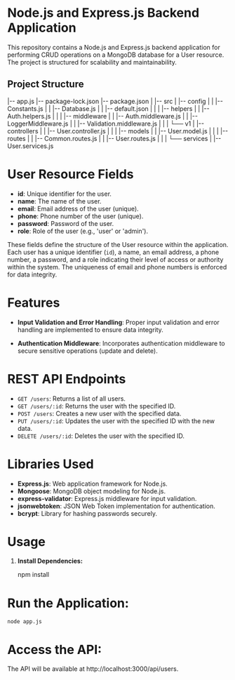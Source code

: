 # Node.js and Express.js Backend Application

This repository contains a Node.js and Express.js backend application for performing CRUD operations on a MongoDB database for a User resource. The project is structured for scalability and maintainability.

## Project Structure

|-- app.js
|-- package-lock.json
|-- package.json
|
|-- src
| |-- config
| | |-- Constants.js
| | |-- Database.js
| | |-- default.json
| |
| |-- helpers
| | |-- Auth.helpers.js
| |
| |-- middleware
| | |-- Auth.middleware.js
| | |-- LoggerMiddleware.js
| | |-- Validation.middleware.js
| |
| └── v1
| |-- controllers
| | |-- User.controller.js
| |
| |-- models
| | |-- User.model.js
| |
| |-- routes
| | |-- Common.routes.js
| | |-- User.routes.js
| |
| └── services
| |-- User.services.js

# User Resource Fields

- **id**: Unique identifier for the user.
- **name**: The name of the user.
- **email**: Email address of the user (unique).
- **phone**: Phone number of the user (unique).
- **password**: Password of the user.
- **role**: Role of the user (e.g., 'user' or 'admin').

These fields define the structure of the User resource within the application. Each user has a unique identifier (`id`), a name, an email address, a phone number, a password, and a role indicating their level of access or authority within the system. The uniqueness of email and phone numbers is enforced for data integrity.

# Features

- **Input Validation and Error Handling**: Proper input validation and error handling are implemented to ensure data integrity.

- **Authentication Middleware**: Incorporates authentication middleware to secure sensitive operations (update and delete).

# REST API Endpoints

- `GET /users`: Returns a list of all users.
- `GET /users/:id`: Returns the user with the specified ID.
- `POST /users`: Creates a new user with the specified data.
- `PUT /users/:id`: Updates the user with the specified ID with the new data.
- `DELETE /users/:id`: Deletes the user with the specified ID.

# Libraries Used

- **Express.js**: Web application framework for Node.js.
- **Mongoose**: MongoDB object modeling for Node.js.
- **express-validator**: Express.js middleware for input validation.
- **jsonwebtoken**: JSON Web Token implementation for authentication.
- **bcrypt**: Library for hashing passwords securely.

# Usage

1. **Install Dependencies:**

   npm install

# Run the Application:

    node app.js

# Access the API:

The API will be available at http://localhost:3000/api/users.
